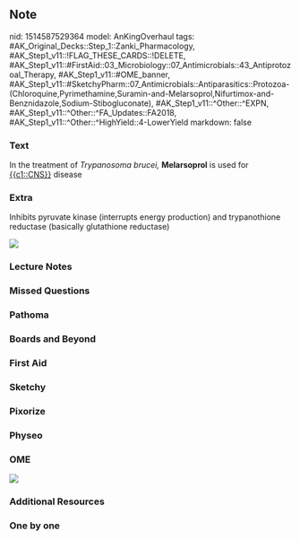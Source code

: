 ## Note
nid: 1514587529364
model: AnKingOverhaul
tags: #AK_Original_Decks::Step_1::Zanki_Pharmacology, #AK_Step1_v11::!FLAG_THESE_CARDS::!DELETE, #AK_Step1_v11::#FirstAid::03_Microbiology::07_Antimicrobials::43_Antiprotozoal_Therapy, #AK_Step1_v11::#OME_banner, #AK_Step1_v11::#SketchyPharm::07_Antimicrobials::Antiparasitics::Protozoa-(Chloroquine,Pyrimethamine,Suramin-and-Melarsoprol,Nifurtimox-and-Benznidazole,Sodium-Stibogluconate), #AK_Step1_v11::^Other::^EXPN, #AK_Step1_v11::^Other::^FA_Updates::FA2018, #AK_Step1_v11::^Other::^HighYield::4-LowerYield
markdown: false

### Text
In the treatment of <i>Trypanosoma brucei,</i> <b>Melarsoprol</b>
is used for <u>{{c1::CNS}}</u> disease

### Extra
Inhibits pyruvate kinase (interrupts energy production) and
trypanothione reductase (basically glutathione reductase)
<div>
  <div><img src=
  "Screen%20Shot%202017-03-27%20at%203.09.14%20PM.jpg"></div>
</div>

### Lecture Notes


### Missed Questions


### Pathoma


### Boards and Beyond


### First Aid


### Sketchy


### Pixorize


### Physeo


### OME
<div class="ome-widget">
  <a href="https://onlinemeded.org?ref=anki"><img src=
  "_OME_AnkiFlashcards_General_4.png"></a>
</div>

### Additional Resources


### One by one


